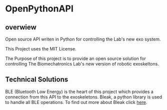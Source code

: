 # OpenPythonAPI
## overwiew
Open source API  writen in Python for controlling the Lab's new exo system.

This Project uses the MIT License.

The Purpose of this project is to provide an open source solution for controlling The Biomechatronics Lab's new version of robotic exoskeltons.

## Technical Solutions

BLE (Bluetooth Low Energy) is the heart of this project which provides a connection from this API to the exoskeletons. Bleak, a python library is used to handle all BLE operations. To find out more about Bleak click [here](https://bleak.readthedocs.io/en/latest/).